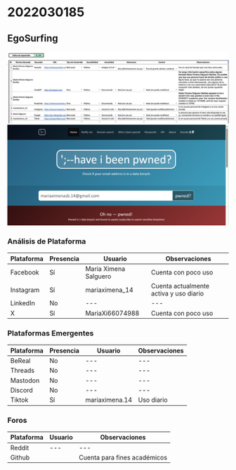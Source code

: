 # 2022030185

## EgoSurfing
![](egoSurfing_Maria_Ximena.jpg)
![](have_i_been_pwned.png)

### Análisis de Plataforma 

| Plataforma | Presencia | Usuario                 | Observaciones                                      |
|------------|----------|-------------------------|----------------------------------------------------|
| Facebook   | Sí       | Maria Ximena Salguero   | Cuenta con poco uso                                |
| Instagram  | Sí       | mariaximena_14          | Cuenta actualmente activa y uso diario             |
| LinkedIn   | No       | ---                     | ---                                                |
| X          | Sí       | MariaXi66074988         | Cuenta con poco uso                                |

### Plataformas Emergentes 

| Plataforma | Presencia | Usuario            | Observaciones          |
|------------|----------|--------------------|------------------------|
| BeReal     | No       |  ---  |  ---     |
| Threads    | No       | ---                | ---                    |
| Mastodon   | No       | ---                | ---                    |
| Discord    | No       | ---               | ---            |
| Tiktok     | Sí       | mariaximena.14    |Uso diario  |

### Foros 
| Plataforma | Usuario                 | Observaciones|
|------------|----------|-------------------------|
| Reddit   |  ---    | ---     |
| Github          |            | Cuenta para fines académicos  |

